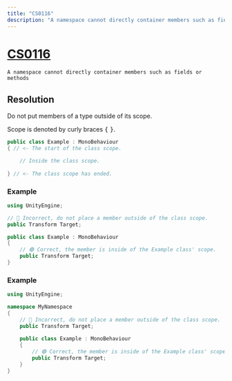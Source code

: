 ```yaml
---
title: "CS0116"
description: "A namespace cannot directly container members such as fields or methods"
---
```

# [CS0116](https://learn.microsoft.com/en-us/dotnet/csharp/language-reference/compiler-messages/cs0116)

```
A namespace cannot directly container members such as fields or methods
```

## Resolution
Do not put members of a type outside of its scope.

Scope is denoted by curly braces <kbd>{</kbd> <kbd>}</kbd>.
```csharp
public class Example : MonoBehaviour
{ // <- The start of the class scope.

    // Inside the class scope.
    
} // <- The class scope has ended.
```

### Example
```csharp
using UnityEngine;

// 🔴 Incorrect, do not place a member outside of the class scope.
public Transform Target;

public class Example : MonoBehaviour
{
    // 🟢 Correct, the member is inside of the Example class' scope.
    public Transform Target;
}
```

### Example
```csharp
using UnityEngine;

namespace MyNamespace
{
    // 🔴 Incorrect, do not place a member outside of the class scope.
    public Transform Target;
    
    public class Example : MonoBehaviour
    {
        // 🟢 Correct, the member is inside of the Example class' scope.
        public Transform Target;
    }
}
```
